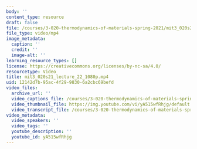 ```yaml
---
body: ''
content_type: resource
draft: false
file: /courses/3-020-thermodynamics-of-materials-spring-2021/mit3_020s21_lecture_22_1080p_360p_16_9.mp4
file_type: video/mp4
image_metadata:
  caption: ''
  credit: ''
  image-alt: ''
learning_resource_types: []
license: https://creativecommons.org/licenses/by-nc-sa/4.0/
resourcetype: Video
title: mit3_020s21_lecture_22_1080p.mp4
uid: 12142d7b-95ac-4f29-9830-6a2cbc69befd
video_files:
  archive_url: ''
  video_captions_file: /courses/3-020-thermodynamics-of-materials-spring-2021/1U8H3amoYrT5j6-BfxTZBJqqDSM8jHcrM_transcript.webvtt
  video_thumbnail_file: https://img.youtube.com/vi/yA515wfRhjg/default.jpg
  video_transcript_file: /courses/3-020-thermodynamics-of-materials-spring-2021/1U8H3amoYrT5j6-BfxTZBJqqDSM8jHcrM_transcript.pdf
video_metadata:
  video_speakers: ''
  video_tags: ''
  youtube_description: ''
  youtube_id: yA515wfRhjg
---
```

